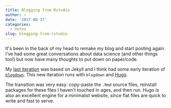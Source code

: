 ```yaml
---
title: Blogging from Rstudio
author: ~
date: '2017-08-17'
categories:
  - notes
slug: blogging-from-rstudio
---
```


It's been in the back of my head to remake my blog and start posting again. I've had some great conversations about data science (and other things too!) but now have many thoughts to put down on paper/code.

My [last iteration](https://github.com/stillmatic/stillmatic.github.io/tree/f092f4e11a906ccaefcad758d7f56b8e5283e5dc) was based on Jekyll and I think had some early iteration of [`blogdown`](https://github.com/rstudio/blogdown). This new iteration runs with `blogdown` and [Hugo](https://gohugo.io/).

The transition was very easy: copy-paste the `.Rmd` source files, reinstall packages for these files I haven't touched in ages, and then run. Hugo is also an excellent engine for a minimalist website, since flat files are quick to write and fast to serve.